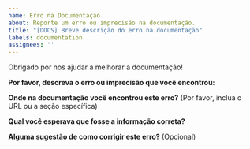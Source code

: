 ```yaml
---
name: Erro na Documentação
about: Reporte um erro ou imprecisão na documentação.
title: "[DOCS] Breve descrição do erro na documentação"
labels: documentation
assignees: ''
---
```


Obrigado por nos ajudar a melhorar a documentação!

**Por favor, descreva o erro ou imprecisão que você encontrou:**

**Onde na documentação você encontrou este erro?** (Por favor, inclua o URL ou a seção específica)

**Qual você esperava que fosse a informação correta?**

**Alguma sugestão de como corrigir este erro?** (Opcional)